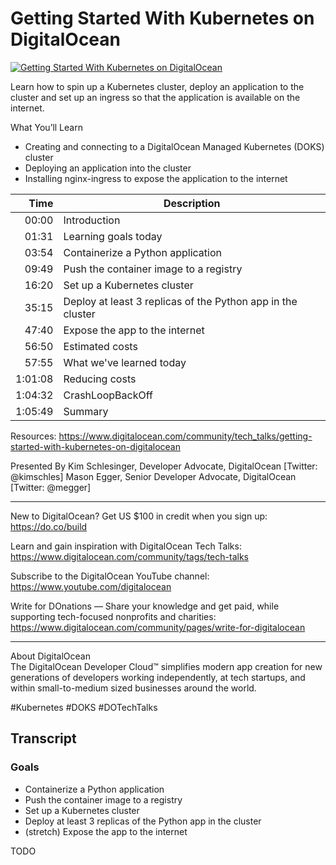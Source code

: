 # Getting Started With Kubernetes on DigitalOcean

[![Getting Started With Kubernetes on DigitalOcean](https://img.youtube.com/vi/cJKdo-glRD0/0.jpg)](https://www.youtube.com/watch?v=cJKdo-glRD0 "Getting Started With Kubernetes on DigitalOcean")

Learn how to spin up a Kubernetes cluster, deploy an application to the cluster and set up an ingress so that the application is available on the internet. 

What You’ll Learn
- Creating and connecting to a DigitalOcean Managed Kubernetes (DOKS) cluster
- Deploying an application into the cluster
- Installing nginx-ingress to expose the application to the internet

|    Time | Description
|--------:|-----------------------------------------------------
|   00:00 | Introduction
|   01:31 | Learning goals today
|   03:54 | Containerize a Python application
|   09:49 | Push the container image to a registry
|   16:20 | Set up a Kubernetes cluster
|   35:15 | Deploy at least 3 replicas of the Python app in the cluster
|   47:40 | Expose the app to the internet
|   56:50 | Estimated costs
|   57:55 | What we've learned today
| 1:01:08 | Reducing costs
| 1:04:32 | CrashLoopBackOff
| 1:05:49 | Summary

Resources: <https://www.digitalocean.com/community/tech_talks/getting-started-with-kubernetes-on-digitalocean>

Presented By
Kim Schlesinger, Developer Advocate, DigitalOcean [Twitter: @kimschles]
Mason Egger, Senior Developer Advocate, DigitalOcean [Twitter: @megger]

- - - - - - - - - -

New to DigitalOcean? Get US $100 in credit when you sign up: <https://do.co/build​​​​>

Learn and gain inspiration with DigitalOcean Tech Talks: <https://www.digitalocean.com/community/tags/tech-talks>

Subscribe to the DigitalOcean YouTube channel:
<https://www.youtube.com/digitalocean>

Write for DOnations — Share your knowledge and get paid, while supporting tech-focused nonprofits and charities:
<https://www.digitalocean.com/community/pages/write-for-digitalocean>

- - - - - - - - - -

About DigitalOcean<br>
The DigitalOcean Developer Cloud™ simplifies modern app creation for new generations of developers working independently, at tech startups, and within small-to-medium sized businesses around the world.

\#Kubernetes \#DOKS \#DOTechTalks

## Transcript

### Goals

* Containerize a Python application
* Push the container image to a registry
* Set up a Kubernetes cluster
* Deploy at least 3 replicas of the Python app in the cluster
* (stretch) Expose the app to the internet

TODO

<!-- EOF -->

